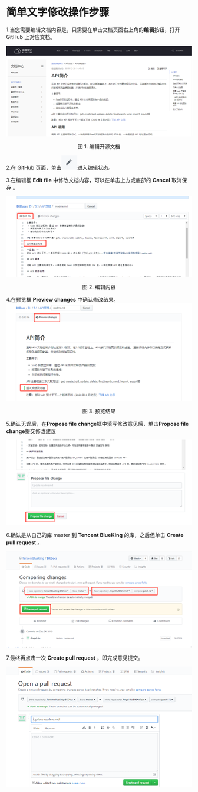 # 简单文字修改操作步骤

1.当您需要编辑文档内容是，只需要在单击文档页面右上角的**编辑**按钮，打开 GitHub 上对应文档。

![1577071893871](../assets/1577071893871.png)

 <center>图 1. 编辑开源文档 </center>

2.在 GitHub 页面，单击![1577072206465](../assets/1577072206465.png)进入编辑状态。

3.在编辑框 **Edit file** 中修改文档内容，可以在单击上方或底部的  **Cancel** 取消保存 。

![1577072392942](../assets/1577072392942.png)

 <center> 图 2. 编辑内容 </center>

4.在预览框 **Preview changes** 中确认修改结果。![1577072459036](../assets/1577072459036.png)

 <center> 图 3. 预览结果 </center>


5.确认无误后，在**Propose file change**框中填写修改意见后，单击**Propose file change**提交修改建议

   ![1577172276823](../assets/1577172276823.png)

6.确认是从自己的库 master 到 **Tencent BlueKing** 的库，之后但单击 **Create pull request** 。

![1577172537578](../assets/1577172537578.png)


7.最终再点击一次 **Create pull request** ，即完成意见提交。

![1577172576685](../assets/1577172576685.png)
